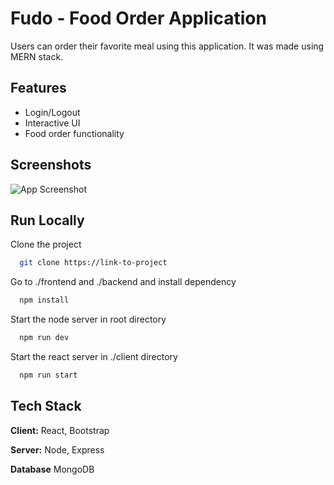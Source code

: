 
# Fudo - Food Order Application

Users can order their favorite meal using this application. It was made using MERN stack.



## Features

- Login/Logout
- Interactive UI
- Food order functionality


## Screenshots

![App Screenshot](https://via.placeholder.com/468x300?text=App+Screenshot+Here)


## Run Locally

Clone the project

```bash
  git clone https://link-to-project
```

Go to ./frontend and ./backend and install dependency

```bash
  npm install
```

Start the node server in root directory

```bash
  npm run dev
```
Start the react server in ./client directory

```bash
  npm run start
```



## Tech Stack

**Client:** React, Bootstrap

**Server:** Node, Express

**Database** MongoDB

